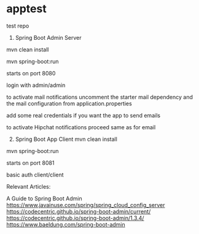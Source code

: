 apptest
=======

test repo

1. Spring Boot Admin Server

mvn clean install

mvn spring-boot:run

starts on port 8080

login with admin/admin

to activate mail notifications uncomment the starter mail dependency and the mail configuration from application.properties

add some real credentials if you want the app to send emails

to activate Hipchat notifications proceed same as for email

2. Spring Boot App Client
mvn clean install

mvn spring-boot:run

starts on port 8081

basic auth client/client

Relevant Articles:

A Guide to Spring Boot Admin
https://www.javainuse.com/spring/spring_cloud_config_server
https://codecentric.github.io/spring-boot-admin/current/
https://codecentric.github.io/spring-boot-admin/1.3.4/
https://www.baeldung.com/spring-boot-admin
